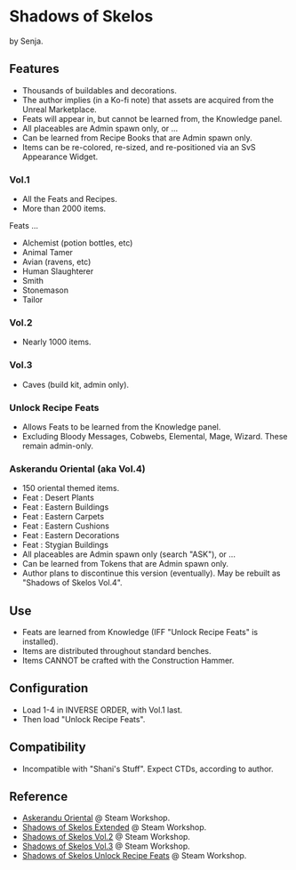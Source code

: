 # Shadows of Skelos

by Senja.

## Features

- Thousands of buildables and decorations.
- The author implies (in a Ko-fi note) that assets are acquired from the Unreal Marketplace.
- Feats will appear in, but cannot be learned from, the Knowledge panel.
- All placeables are Admin spawn only, or ...
- Can be learned from Recipe Books that are Admin spawn only.
- Items can be re-colored, re-sized, and re-positioned via an SvS Appearance Widget.

### Vol.1

- All the Feats and Recipes.
- More than 2000 items.

Feats ...

- Alchemist (potion bottles, etc)
- Animal Tamer
- Avian (ravens, etc)
- Human Slaughterer
- Smith
- Stonemason
- Tailor

### Vol.2

- Nearly 1000 items.

### Vol.3

- Caves (build kit, admin only).

### Unlock Recipe Feats

- Allows Feats to be learned from the Knowledge panel.
- Excluding Bloody Messages, Cobwebs, Elemental, Mage, Wizard. These remain admin-only.

### Askerandu Oriental (aka Vol.4)

- 150 oriental themed items.
- Feat : Desert Plants
- Feat : Eastern Buildings
- Feat : Eastern Carpets
- Feat : Eastern Cushions
- Feat : Eastern Decorations
- Feat : Stygian Buildings
- All placeables are Admin spawn only (search "ASK"), or ...
- Can be learned from Tokens that are Admin spawn only.
- Author plans to discontinue this version (eventually). May be rebuilt as "Shadows of Skelos Vol.4".

## Use

- Feats are learned from Knowledge (IFF "Unlock Recipe Feats" is installed).
- Items are distributed throughout standard benches.
- Items CANNOT be crafted with the Construction Hammer.

## Configuration

- Load 1-4 in INVERSE ORDER, with Vol.1 last.
- Then load "Unlock Recipe Feats".

## Compatibility

- Incompatible with "Shani's Stuff". Expect CTDs, according to author.

## Reference

- [Askerandu Oriental](https://steamcommunity.com/sharedfiles/filedetails/?id=2601243134) @ Steam Workshop.
- [Shadows of Skelos Extended](https://steamcommunity.com/sharedfiles/filedetails/?id=1705201022) @ Steam Workshop.
- [Shadows of Skelos Vol.2](https://steamcommunity.com/sharedfiles/filedetails/?id=1889798538) @ Steam Workshop.
- [Shadows of Skelos Vol.3](https://steamcommunity.com/sharedfiles/filedetails/?id=2744140111) @ Steam Workshop.
- [Shadows of Skelos Unlock Recipe Feats](https://steamcommunity.com/sharedfiles/filedetails/?id=2538334306) @ Steam Workshop.
